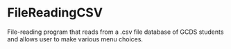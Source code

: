 # FileReadingCSV
File-reading program that reads from a .csv file database of GCDS students and allows user to make various menu choices.
